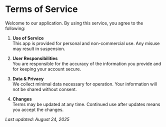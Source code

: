 # Terms of Service

Welcome to our application. By using this service, you agree to the following:

1. **Use of Service**  
   This app is provided for personal and non-commercial use. Any misuse may result in suspension.

2. **User Responsibilities**  
   You are responsible for the accuracy of the information you provide and for keeping your account secure.

3. **Data & Privacy**  
   We collect minimal data necessary for operation. Your information will not be shared without consent.

4. **Changes**  
   Terms may be updated at any time. Continued use after updates means you accept the changes.

_Last updated: August 24, 2025_
